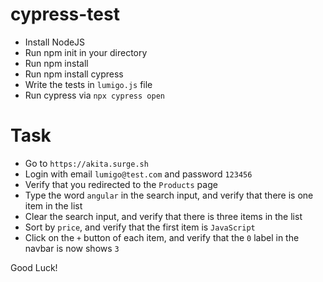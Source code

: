 # cypress-test

- Install NodeJS
- Run npm init in your directory
- Run npm install
- Run npm install cypress
- Write the tests in `lumigo.js` file
- Run cypress via `npx cypress open`


# Task
- Go to `https://akita.surge.sh`
- Login with email `lumigo@test.com` and password `123456`
- Verify that you redirected to the `Products` page
- Type the word `angular` in the search input, and verify that there is one item in the list
- Clear the search input, and verify that there is three items in the list
- Sort by `price`, and verify that the first item is `JavaScript`
- Click on the `+` button of each item, and verify that the `0` label in the navbar is now shows `3`

Good Luck!
